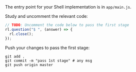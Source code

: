 The entry point for your Shell implementation is in `app/main.js`.

Study and uncomment the relevant code:

```javascript
// TODO: Uncomment the code below to pass the first stage
rl.question("$ ", (answer) => {
  rl.close();
});
```

Push your changes to pass the first stage:

```
git add .
git commit -m "pass 1st stage" # any msg
git push origin master
```
